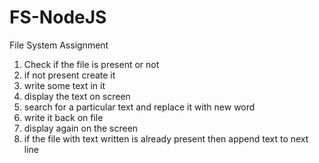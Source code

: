 # FS-NodeJS
File System Assignment
1. Check if the file is present or not
2. if not present create it
3. write some text in it
4. display the text on screen
5. search for a particular text and replace it with new word
6. write it back on file
7. display again on the screen
8. if the file with text written is already present then append text to next line
